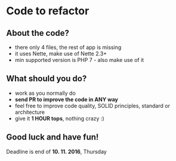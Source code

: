 # Code to refactor

## About the code?

- there only 4 files, the rest of app is missing
- it uses Nette, make use of Nette 2.3+
- min supported version is PHP 7 - also make use of it

## What should you do?

- work as you normally do
- **send PR to improve the code in ANY way**
- feel free to improve code quality, SOLID principles, standard or architecture
- give it **1 HOUR tops**, nothing crazy :)

## Good luck and have fun!

Deadline is end of **10. 11. 2016**, Thursday
